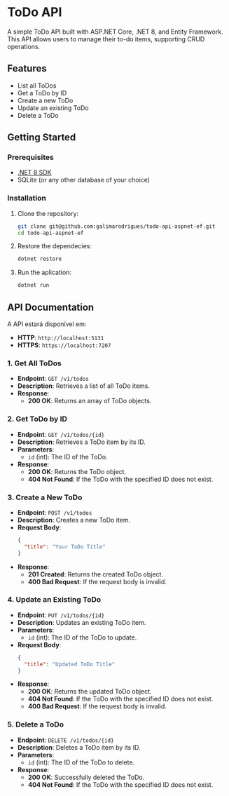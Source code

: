 # ToDo API

A simple ToDo API built with ASP.NET Core, .NET 8, and Entity Framework. This API allows users to manage their to-do items, supporting CRUD operations.

## Features

- List all ToDos
- Get a ToDo by ID
- Create a new ToDo
- Update an existing ToDo
- Delete a ToDo

## Getting Started

### Prerequisites

- [.NET 8 SDK](https://dotnet.microsoft.com/download/dotnet/8.0)
- SQLite (or any other database of your choice)

### Installation

1. Clone the repository:
   ```bash
   git clone git@github.com:galimarodrigues/todo-api-aspnet-ef.git
   cd todo-api-aspnet-ef

2. Restore the dependecies:
   ```bash
   dotnet restore

3. Run the aplication: 
   ```bash
   dotnet run

## API Documentation

A API estará disponível em:
- **HTTP**: `http://localhost:5131`
- **HTTPS**: `https://localhost:7207`


### 1. Get All ToDos
- **Endpoint**: `GET /v1/todos`
- **Description**: Retrieves a list of all ToDo items.
- **Response**:
  - **200 OK**: Returns an array of ToDo objects.

### 2. Get ToDo by ID
- **Endpoint**: `GET /v1/todos/{id}`
- **Description**: Retrieves a ToDo item by its ID.
- **Parameters**:
  - `id` (int): The ID of the ToDo.
- **Response**:
  - **200 OK**: Returns the ToDo object.
  - **404 Not Found**: If the ToDo with the specified ID does not exist.

### 3. Create a New ToDo
- **Endpoint**: `POST /v1/todos`
- **Description**: Creates a new ToDo item.
- **Request Body**:
  ```json
  {
    "title": "Your ToDo Title"
  }
- **Response**:
  - **201 Created**: Returns the created ToDo object.
  - **400 Bad Request**: If the request body is invalid.

### 4. Update an Existing ToDo
- **Endpoint**: `PUT /v1/todos/{id}`
- **Description**: Updates an existing ToDo item.
- **Parameters**:
  - `id` (int): The ID of the ToDo to update.
- **Request Body**:
  ```json
  {
    "title": "Updated ToDo Title"
  }
- **Response**:
  - **200 OK**: Returns the updated ToDo object.
  - **404 Not Found**: If the ToDo with the specified ID does not exist.
  - **400 Bad Request**: If the request body is invalid.

### 5. Delete a ToDo
- **Endpoint**: `DELETE /v1/todos/{id}`
- **Description**: Deletes a ToDo item by its ID.
- **Parameters**:
  - `id` (int): The ID of the ToDo to delete.
- **Response**:
  - **200 OK**: Successfully deleted the ToDo.
  - **404 Not Found**: If the ToDo with the specified ID does not exist.
